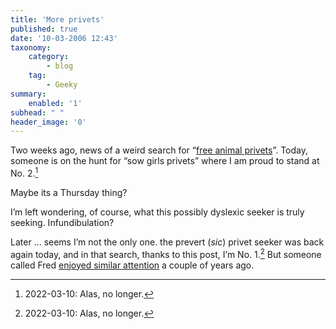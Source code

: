 ```yaml
---
title: 'More privets'
published: true
date: '10-03-2006 12:43'
taxonomy:
    category:
        - blog
    tag:
        - Geeky
summary:
    enabled: '1'
subhead: " "
header_image: '0'
---
```


Two weeks ago, news of a weird search for “[free animal privets](https://jeremycherfas.net/blog/what-the/)”. Today, someone is on the hunt for “sow girls privets” where I am proud to stand at No. 2.[^1]

[^1]: 2022-03-10: Alas, no longer.

Maybe its a Thursday thing?

I’m left wondering, of course, what this possibly dyslexic seeker is truly seeking. Infundibulation?

Later ... seems I’m not the only one. the prevert (_sic_) privet seeker was back again today, and in that search, thanks to this post, I’m No. 1.[^1] But someone called Fred [enjoyed similar attention](https://web.archive.org/web/20160820061720/http://www.fragmentsfromfloyd.com/fragments/2004/04/bushes.html) a couple of years ago.
